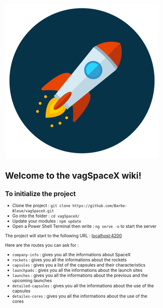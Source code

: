 ![vagSpaceX](https://raw.githubusercontent.com/Barbe-Bleue/vagSpaceX/master/src/favicon.ico)
# Welcome to the vagSpaceX wiki!

## To initialize the project

* Clone the project : `git clone https://github.com/Barbe-Bleue/vagSpaceX.git`
* Go into the folder : `cd vagSpaceX/`
* Update your modules : `npm update`
* Open a Power Shell Terminal then write : `ng serve -o` to start the server

The project will start to the following URL : [localhost:4200](http://localhost:4200)

Here are the routes you can ask for :
* `company-info` : gives you all the informations about SpaceX
* `rockets` : gives you all the informations about the rockets
* `capsules` : gives you a list of the capsules and their characteristics
* `launchpads` : gives you all the informations about the launch sites
* `launches` : gives you all the informations about the previous and the upcoming launches
* `detailed-capsules` : gives you all the informations about the use of the capsules
* `detailes-cores` : gives you all the informations about the use of the cores
